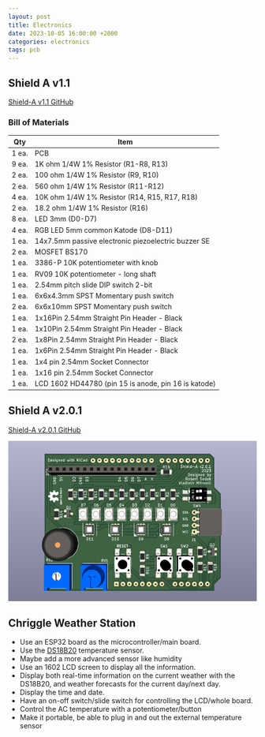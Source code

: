```yaml
---
layout: post
title: Electronics
date: 2023-10-05 16:00:00 +2000
categories: electronics
tags: pcb
---
```



## Shield A v1.1
[Shield-A v1.1 GitHub](https://l.chriggle.com/shield-a-v1)


### **Bill of Materials**

| Qty | Item |
| ----------- | ----------- |
| 1 ea. | PCB |
| 9 ea. | 1K ohm 1/4W 1% Resistor (R1-R8, R13) |
| 2 ea. | 100 ohm 1/4W 1% Resistor (R9, R10) |
| 2 ea. | 560 ohm 1/4W 1% Resistor (R11-R12) |
| 4 ea. | 10K ohm 1/4W 1% Resistor (R14, R15, R17, R18) |
| 2 ea. | 18.2 ohm 1/4W 1% Resistor (R16) |
| 8 ea. | LED 3mm (D0-D7) |
| 4 ea. | RGB LED 5mm common Katode (D8-D11) |
| 1 ea. | 14x7.5mm passive electronic piezoelectric buzzer SE |
| 2 ea. | MOSFET BS170 |
| 1 ea. | 3386-P 10K potentiometer with knob |
| 1 ea. | RV09 10K potentiometer - long shaft |
| 1 ea. | 2.54mm pitch slide DIP switch 2-bit |
| 1 ea. | 6x6x4.3mm SPST Momentary push switch |
| 2 ea. | 6x6x10mm SPST Momentary push switch |
| 1 ea. | 1x16Pin 2.54mm Straight Pin Header - Black |
| 1 ea. | 1x10Pin 2.54mm Straight Pin Header - Black |
| 2 ea. | 1x8Pin 2.54mm Straight Pin Header - Black |
| 1 ea. | 1x6Pin 2.54mm Straight Pin Header - Black |
| 1 ea. | 1x4 pin 2.54mm Socket Connector |
| 1 ea. | 1x16 pin 2.54mm Socket Connector |
| 1 ea. | LCD 1602 HD44780 (pin 15 is anode, pin 16 is katode) |















## Shield A v2.0.1
[Shield-A v2.0.1 GitHub](https://l.chriggle.com/shield-a-v2)

![Shield-A v2.0.1 Image from KiCad](https://github.com/rsedak/Shield-A_V2.0.1/raw/main/images/shield-a_v2.0_01.png)














## Chriggle Weather Station

- Use an ESP32 board as the microcontroller/main board.
- Use the [DS18B20](https://l.chriggle.com/ds18b20) temperature sensor.
- Maybe add a more advanced sensor like humidity
- Use an 1602 LCD screen to display all the information.
- Display both real-time information on the current weather with the DS18B20, and weather forecasts for the current day/next day.
- Display the time and date.
- Have an on-off switch/slide switch for controlling the LCD/whole board.
- Control the AC temperature with a potentiometer/button
- Make it portable, be able to plug in and out the external temperature sensor